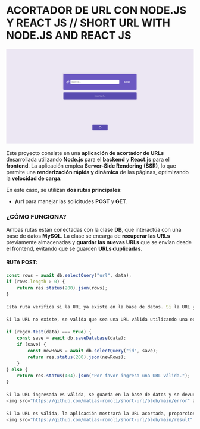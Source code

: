 # **ACORTADOR DE URL CON NODE.JS Y REACT JS** // **SHORT URL WITH NODE.JS AND REACT JS**

<img src="https://github.com/matias-romoli/short-url/blob/main/home" alt="Home"/>

Este proyecto consiste en una **aplicación de acortador de URLs** desarrollada utilizando **Node.js** para el **backend** y **React.js** para el **frontend**. La aplicación emplea **Server-Side Rendering (SSR)**, lo que permite una **renderización rápida y dinámica** de las páginas, optimizando la **velocidad de carga**.

En este caso, se utilizan **dos rutas principales**:

- **/url** para manejar las solicitudes **POST** y **GET**.

### **¿CÓMO FUNCIONA?**

Ambas rutas están conectadas con la clase **DB**, que interactúa con una base de datos **MySQL**. La clase se encarga de **recuperar las URLs** previamente almacenadas y **guardar las nuevas URLs** que se envían desde el frontend, evitando que se guarden **URLs duplicadas**.

#### **RUTA POST:**

```javascript
const rows = await db.selectQuery("url", data);
if (rows.length > 0) {
    return res.status(200).json(rows);
}

Esta ruta verifica si la URL ya existe en la base de datos. Si la URL ya está registrada, devuelve los datos correspondientes: ID, URL y SHORTURL.

Si la URL no existe, se valida que sea una URL válida utilizando una expresión regular:

if (regex.test(data) === true) {
    const save = await db.saveDatabase(data);
    if (save) {
        const newRows = await db.selectQuery("id", save);
        return res.status(200).json(newRows);
    }
} else {
    return res.status(404).json("Por favor ingresa una URL válida.");
}

Si la URL ingresada es válida, se guarda en la base de datos y se devuelve la URL acortada. Si la URL no es válida, el usuario recibirá el siguiente mensaje de error:
<img src="https://github.com/matias-romoli/short-url/blob/main/error" alt="Error"/>

Si la URL es válida, la aplicación mostrará la URL acortada, proporcionando la opción de copiarla:
<img src="https://github.com/matias-romoli/short-url/blob/main/result" alt="Resultado"/>
